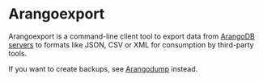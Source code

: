 Arangoexport
============

Arangoexport is a command-line client tool to export data from
[ArangoDB servers](../Arangod.md) to formats like JSON, CSV or XML for
consumption by third-party tools.

If you want to create backups, see [Arangodump](../Arangodump/README.md)
instead.
